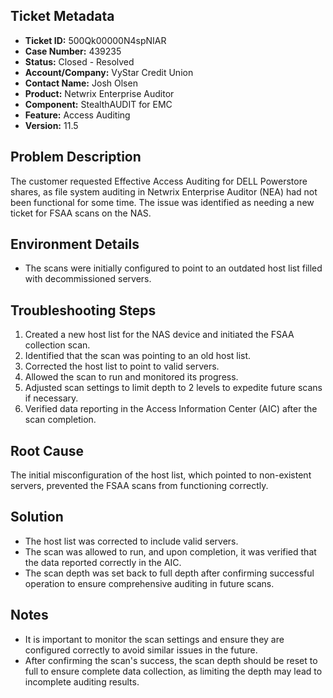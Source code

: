 ## Ticket Metadata
- **Ticket ID:** 500Qk00000N4spNIAR
- **Case Number:** 439235
- **Status:** Closed - Resolved
- **Account/Company:** VyStar Credit Union
- **Contact Name:** Josh Olsen
- **Product:** Netwrix Enterprise Auditor
- **Component:** StealthAUDIT for EMC
- **Feature:** Access Auditing
- **Version:** 11.5

## Problem Description
The customer requested Effective Access Auditing for DELL Powerstore shares, as file system auditing in Netwrix Enterprise Auditor (NEA) had not been functional for some time. The issue was identified as needing a new ticket for FSAA scans on the NAS.

## Environment Details
- The scans were initially configured to point to an outdated host list filled with decommissioned servers.

## Troubleshooting Steps
1. Created a new host list for the NAS device and initiated the FSAA collection scan.
2. Identified that the scan was pointing to an old host list.
3. Corrected the host list to point to valid servers.
4. Allowed the scan to run and monitored its progress.
5. Adjusted scan settings to limit depth to 2 levels to expedite future scans if necessary.
6. Verified data reporting in the Access Information Center (AIC) after the scan completion.

## Root Cause
The initial misconfiguration of the host list, which pointed to non-existent servers, prevented the FSAA scans from functioning correctly.

## Solution
- The host list was corrected to include valid servers.
- The scan was allowed to run, and upon completion, it was verified that the data reported correctly in the AIC.
- The scan depth was set back to full depth after confirming successful operation to ensure comprehensive auditing in future scans.

## Notes
- It is important to monitor the scan settings and ensure they are configured correctly to avoid similar issues in the future.
- After confirming the scan's success, the scan depth should be reset to full to ensure complete data collection, as limiting the depth may lead to incomplete auditing results.